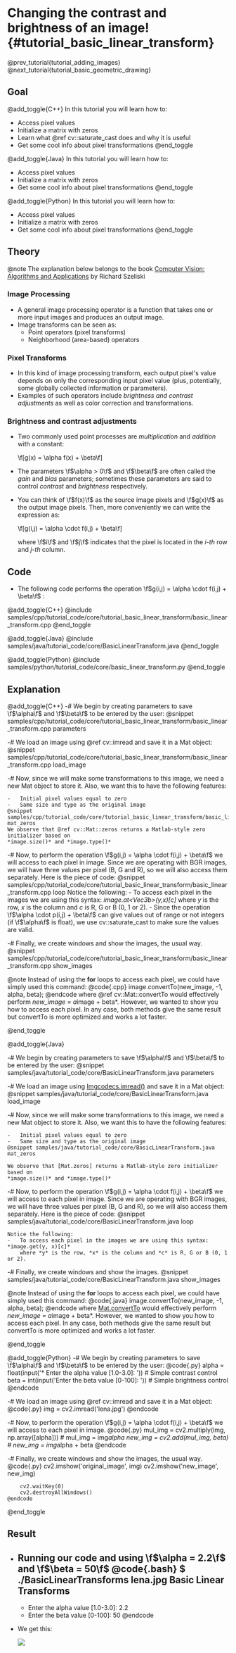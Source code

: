 Changing the contrast and brightness of an image! {#tutorial_basic_linear_transform}
=================================================

@prev_tutorial{tutorial_adding_images}
@next_tutorial{tutorial_basic_geometric_drawing}

Goal
----

@add_toggle{C++}
In this tutorial you will learn how to:

-   Access pixel values
-   Initialize a matrix with zeros
-   Learn what @ref cv::saturate_cast does and why it is useful
-   Get some cool info about pixel transformations
@end_toggle

@add_toggle{Java}
In this tutorial you will learn how to:

-   Access pixel values
-   Initialize a matrix with zeros
-   Get some cool info about pixel transformations
@end_toggle

@add_toggle{Python}
In this tutorial you will learn how to:

-   Access pixel values
-   Initialize a matrix with zeros
-   Get some cool info about pixel transformations
@end_toggle

Theory
------

@note
   The explanation below belongs to the book [Computer Vision: Algorithms and
    Applications](http://szeliski.org/Book/) by Richard Szeliski

### Image Processing

-   A general image processing operator is a function that takes one or more input images and
    produces an output image.
-   Image transforms can be seen as:
    -   Point operators (pixel transforms)
    -   Neighborhood (area-based) operators

### Pixel Transforms

-   In this kind of image processing transform, each output pixel's value depends on only the
    corresponding input pixel value (plus, potentially, some globally collected information or
    parameters).
-   Examples of such operators include *brightness and contrast adjustments* as well as color
    correction and transformations.

### Brightness and contrast adjustments

-   Two commonly used point processes are *multiplication* and *addition* with a constant:

    \f[g(x) = \alpha f(x) + \beta\f]

-   The parameters \f$\alpha > 0\f$ and \f$\beta\f$ are often called the *gain* and *bias* parameters;
    sometimes these parameters are said to control *contrast* and *brightness* respectively.
-   You can think of \f$f(x)\f$ as the source image pixels and \f$g(x)\f$ as the output image pixels. Then,
    more conveniently we can write the expression as:

    \f[g(i,j) = \alpha \cdot f(i,j) + \beta\f]

    where \f$i\f$ and \f$j\f$ indicates that the pixel is located in the *i-th* row and *j-th* column.

Code
----

-   The following code performs the operation \f$g(i,j) = \alpha \cdot f(i,j) + \beta\f$ :

@add_toggle{C++}
@include samples/cpp/tutorial_code/core/tutorial_basic_linear_transform/basic_linear_transform.cpp
@end_toggle

@add_toggle{Java}
@include samples/java/tutorial_code/core/BasicLinearTransform.java
@end_toggle

@add_toggle{Python}
@include samples/python/tutorial_code/core/basic_linear_transform.py
@end_toggle

Explanation
-----------

@add_toggle{C++}
-#  We begin by creating parameters to save \f$\alpha\f$ and \f$\beta\f$ to be entered by the user:
    @snippet samples/cpp/tutorial_code/core/tutorial_basic_linear_transform/basic_linear_transform.cpp parameters

-#  We load an image using @ref cv::imread and save it in a Mat object:
    @snippet samples/cpp/tutorial_code/core/tutorial_basic_linear_transform/basic_linear_transform.cpp load_image

-#  Now, since we will make some transformations to this image, we need a new Mat object to store
    it. Also, we want this to have the following features:

    -   Initial pixel values equal to zero
    -   Same size and type as the original image
    @snippet samples/cpp/tutorial_code/core/tutorial_basic_linear_transform/basic_linear_transform.cpp mat_zeros
    We observe that @ref cv::Mat::zeros returns a Matlab-style zero initializer based on
    *image.size()* and *image.type()*

-#  Now, to perform the operation \f$g(i,j) = \alpha \cdot f(i,j) + \beta\f$ we will access to each
    pixel in image. Since we are operating with BGR images, we will have three values per pixel (B,
    G and R), so we will also access them separately. Here is the piece of code:
    @snippet samples/cpp/tutorial_code/core/tutorial_basic_linear_transform/basic_linear_transform.cpp loop
    Notice the following:
    -   To access each pixel in the images we are using this syntax: *image.at\<Vec3b\>(y,x)[c]*
        where *y* is the row, *x* is the column and *c* is R, G or B (0, 1 or 2).
    -   Since the operation \f$\alpha \cdot p(i,j) + \beta\f$ can give values out of range or not
        integers (if \f$\alpha\f$ is float), we use cv::saturate_cast to make sure the
        values are valid.

-#  Finally, we create windows and show the images, the usual way.
    @snippet samples/cpp/tutorial_code/core/tutorial_basic_linear_transform/basic_linear_transform.cpp show_images

@note
    Instead of using the **for** loops to access each pixel, we could have simply used this command:
    @code{.cpp}
    image.convertTo(new_image, -1, alpha, beta);
    @endcode
    where @ref cv::Mat::convertTo would effectively perform *new_image = a*image + beta\*. However, we
    wanted to show you how to access each pixel. In any case, both methods give the same result but
    convertTo is more optimized and works a lot faster.

@end_toggle

@add_toggle{Java}

-#  We begin by creating parameters to save \f$\alpha\f$ and \f$\beta\f$ to be entered by the user:
    @snippet samples/java/tutorial_code/core/BasicLinearTransform.java parameters

-#  We load an image using [Imgcodecs.imread()] and save it in a Mat object:
    @snippet samples/java/tutorial_code/core/BasicLinearTransform.java load_image


-#  Now, since we will make some transformations to this image, we need a new Mat object to store
    it. Also, we want this to have the following features:

    -   Initial pixel values equal to zero
    -   Same size and type as the original image
    @snippet samples/java/tutorial_code/core/BasicLinearTransform.java mat_zeros

    We observe that [Mat.zeros] returns a Matlab-style zero initializer based on
    *image.size()* and *image.type()*

-#  Now, to perform the operation \f$g(i,j) = \alpha \cdot f(i,j) + \beta\f$ we will access to each
    pixel in image. Since we are operating with BGR images, we will have three values per pixel (B,
    G and R), so we will also access them separately. Here is the piece of code:
    @snippet samples/java/tutorial_code/core/BasicLinearTransform.java loop

    Notice the following:
    -   To access each pixel in the images we are using this syntax: *image.get(y, x)[c]*
        where *y* is the row, *x* is the column and *c* is R, G or B (0, 1 or 2).

-#  Finally, we create windows and show the images.
    @snippet samples/java/tutorial_code/core/BasicLinearTransform.java show_images

@note
    Instead of using the **for** loops to access each pixel, we could have simply used this command:
    @code{.java}
    image.convertTo(new_image, -1, alpha, beta);
    @endcode
    where [Mat.convertTo] would effectively perform *new_image = a*image + beta\*. However, we
    wanted to show you how to access each pixel. In any case, both methods give the same result but
    convertTo is more optimized and works a lot faster.

@end_toggle

@add_toggle{Python}
-#  We begin by creating parameters to save \f$\alpha\f$ and \f$\beta\f$ to be entered by the user:
    @code{.py}
    alpha = float(input('* Enter the alpha value [1.0-3.0]: '))     # Simple contrast control
    beta = int(input('Enter the beta value [0-100]: '))             # Simple brightness control
    @endcode

-#  We load an image using @ref cv::imread and save it in a Mat object:
    @code{.py}
    img = cv2.imread('lena.jpg')
    @endcode

-#  Now, to perform the operation \f$g(i,j) = \alpha \cdot f(i,j) + \beta\f$ we will access to each
    pixel in image.
    @code{.py}
        mul_img = cv2.multiply(img, np.array([alpha]))                    # mul_img = img*alpha
        new_img = cv2.add(mul_img, beta)                                  # new_img = img*alpha + beta
    @endcode

-#  Finally, we create windows and show the images, the usual way.
    @code{.py}
        cv2.imshow('original_image', img)
        cv2.imshow('new_image', new_img)

        cv2.waitKey(0)
        cv2.destroyAllWindows()
    @endcode

@end_toggle

Result
------

-   Running our code and using \f$\alpha = 2.2\f$ and \f$\beta = 50\f$
    @code{.bash}
    $ ./BasicLinearTransforms lena.jpg
    Basic Linear Transforms
    -------------------------
    * Enter the alpha value [1.0-3.0]: 2.2
    * Enter the beta value [0-100]: 50
    @endcode

-   We get this:

    ![](images/Basic_Linear_Transform_Tutorial_Result_big.jpg)

<!-- invisible references list -->
[Imgcodecs.imread()]: http://docs.opencv.org/java/3.1.0/org/opencv/imgcodecs/Imgcodecs.html#imread-java.lang.String-
[Mat.zeros]: http://docs.opencv.org/java/3.1.0/org/opencv/core/Mat.html#zeros-org.opencv.core.Size-int-
[Mat.convertTo]: http://docs.opencv.org/java/3.1.0/org/opencv/core/Mat.html#convertTo-org.opencv.core.Mat-int-double-double-
